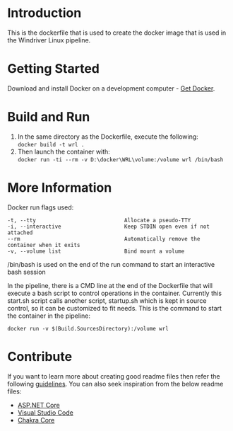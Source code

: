 # Introduction 
This is the dockerfile that is used to create the docker image that is used in the Windriver Linux pipeline.

# Getting Started
Download and install Docker on a development computer - [Get Docker](https://docs.docker.com/get-docker/).

# Build and Run
1.	In the same directory as the Dockerfile, execute the following:  
	`docker build -t wrl .`  
2.	Then launch the container with:  
	`docker run -ti --rm -v D:\docker\WRL\volume:/volume wrl /bin/bash`
  
# More Information
Docker run flags used: 

    -t, --tty                            Allocate a pseudo-TTY
    -i, --interactive                    Keep STDIN open even if not attached
    --rm                                 Automatically remove the container when it exits
    -v, --volume list                    Bind mount a volume
  

/bin/bash is used on the end of the run command to start an interactive bash session

In the pipeline, there is a CMD line at the end of the Dockerfile that will execute a bash script to control operations in the container.
Currently this start.sh script calls another script, startup.sh which is kept in source control, so it can be customized to fit needs.
This is the command to start the container in the pipeline:

  `docker run -v $(Build.SourcesDirectory):/volume wrl`

# Contribute
If you want to learn more about creating good readme files then refer the following [guidelines](https://docs.microsoft.com/en-us/azure/devops/repos/git/create-a-readme?view=azure-devops). You can also seek inspiration from the below readme files:
- [ASP.NET Core](https://github.com/aspnet/Home)
- [Visual Studio Code](https://github.com/Microsoft/vscode)
- [Chakra Core](https://github.com/Microsoft/ChakraCore)
